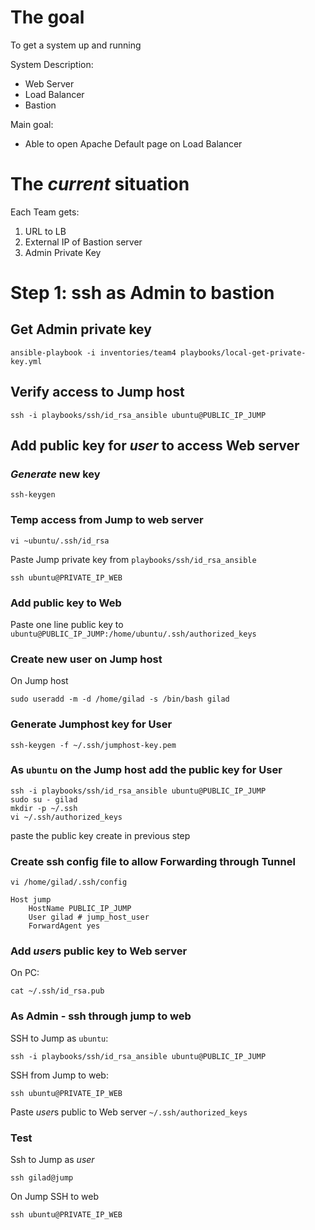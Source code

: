 # The goal

To get a system up and running

System Description:

* Web Server
* Load Balancer
* Bastion

Main goal:

* Able to open Apache Default page on Load Balancer

# The *current* situation

Each Team gets:

1. URL to LB 
2. External IP of Bastion server
3. Admin Private Key 

# Step 1: ssh as Admin to bastion

## Get Admin private key

```
ansible-playbook -i inventories/team4 playbooks/local-get-private-key.yml
```

## Verify access to Jump host

```
ssh -i playbooks/ssh/id_rsa_ansible ubuntu@PUBLIC_IP_JUMP
```

## Add public key for *user* to access Web server

### *Generate* new key

```
ssh-keygen 
```

### Temp access from Jump to web server

```
vi ~ubuntu/.ssh/id_rsa
```

Paste Jump private key from `playbooks/ssh/id_rsa_ansible`

```
ssh ubuntu@PRIVATE_IP_WEB
```

### Add public key to Web 

Paste one line public key to `ubuntu@PUBLIC_IP_JUMP:/home/ubuntu/.ssh/authorized_keys`

### Create new user on Jump host

On Jump host

```
sudo useradd -m -d /home/gilad -s /bin/bash gilad
```

### Generate Jumphost key for User

```
ssh-keygen -f ~/.ssh/jumphost-key.pem
```

### As `ubuntu` on the Jump host add the public key for User 

```
ssh -i playbooks/ssh/id_rsa_ansible ubuntu@PUBLIC_IP_JUMP
sudo su - gilad
mkdir -p ~/.ssh
vi ~/.ssh/authorized_keys
```

paste the public key create in previous step

### Create ssh config file to allow Forwarding through Tunnel

```
vi /home/gilad/.ssh/config
```

```
Host jump
    HostName PUBLIC_IP_JUMP
    User gilad # jump_host_user
    ForwardAgent yes
```

### Add *user*s public key to Web server

On PC:

```
cat ~/.ssh/id_rsa.pub
```

### As Admin - ssh through jump to web

SSH to Jump as `ubuntu`:

```
ssh -i playbooks/ssh/id_rsa_ansible ubuntu@PUBLIC_IP_JUMP
```

SSH from Jump to web:

```
ssh ubuntu@PRIVATE_IP_WEB
```

Paste *user*s public to Web server `~/.ssh/authorized_keys`

### Test

Ssh to Jump as *user*

```
ssh gilad@jump
```

On Jump SSH to web

```
ssh ubuntu@PRIVATE_IP_WEB
```
